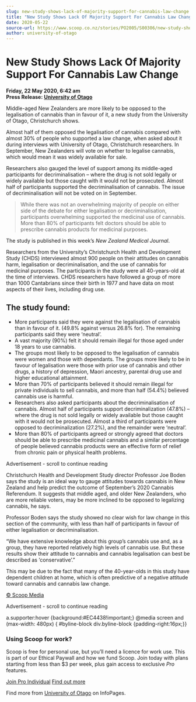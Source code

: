 ```yaml
---
slug: new-study-shows-lack-of-majority-support-for-cannabis-law-change
title: "New Study Shows Lack Of Majority Support For Cannabis Law Change"
date: 2020-05-22
source-url: https://www.scoop.co.nz/stories/PO2005/S00306/new-study-shows-lack-of-majority-support-for-cannabis-law-change.htm
author: university-of-otago
---
```

New Study Shows Lack Of Majority Support For Cannabis Law Change
================================================================

**Friday, 22 May 2020, 6:42 am**  
**Press Release: [University of Otago](https://info.scoop.co.nz/University_of_Otago)**

Middle-aged New Zealanders are more likely to be opposed to the legalisation of cannabis than in favour of it, a new study from the University of Otago, Christchurch shows.

Almost half of them opposed the legalisation of cannabis compared with almost 30% of people who supported a law change, when asked about it during interviews with University of Otago, Christchurch researchers. In September, New Zealanders will vote on whether to legalise cannabis, which would mean it was widely available for sale.

Researchers also gauged the level of support among its middle-aged participants for decriminalisation – where the drug is not sold legally or widely available but those caught with it would not be prosecuted. Almost half of participants supported the decriminalisation of cannabis. The issue of decriminalisation will not be voted on in September.

> While there was not an overwhelming majority of people on either side of the debate for either legalisation or decriminalisation, participants overwhelming supported the medicinal use of cannabis. More than 80% of participants felt doctors should be able to prescribe cannabis products for medicinal purposes.

The study is published in this week’s _New Zealand Medical Journal_.

Researchers from the University’s Christchurch Health and Development Study (CHDS) interviewed almost 900 people on their attitudes on cannabis harm, legalisation or decriminalisation, and the use of cannabis for medicinal purposes. The participants in the study were all 40-years-old at the time of interviews. CHDS researchers have followed a group of more than 1000 Cantabrians since their birth in 1977 and have data on most aspects of their lives, including drug use.

The study found:
----------------

*   More participants said they were against the legalisation of cannabis than in favour of it. (49.8% against versus 26.8% for). The remaining participants said they were ‘neutral’.
*   A vast majority (90%) felt it should remain illegal for those aged under 18 years to use cannabis.
*   The groups most likely to be opposed to the legalisation of cannabis were women and those with dependants. The groups more likely to be in favour of legalisation were those with prior use of cannabis and other drugs, a history of depression, Maori ancestry, parental drug use and higher educational attainment.
*   More than 70% of participants believed it should remain illegal for private individuals to sell cannabis, and more than half (54.4%) believed cannabis use is harmful.
*   Researchers also asked participants about the decriminalisation of cannabis. Almost half of participants support decriminalization (47.8%) – where the drug is not sold legally or widely available but those caught with it would not be prosecuted. Almost a third of participants were opposed to decriminalization (27.2%), and the remainder were ‘neutral’.
*   More than 80% of participants agreed or strongly agreed that doctors should be able to prescribe medicinal cannabis and a similar percentage of people believed cannabis products were an effective form of relief from chronic pain or physical health problems.

Advertisement - scroll to continue reading





Christchurch Health and Development Study director Professor Joe Boden says the study is an ideal way to gauge attitudes towards cannabis in New Zealand and help predict the outcome of September’s 2020 Cannabis Referendum. It suggests that middle aged, and older New Zealanders, who are more reliable voters, may be more inclined to be opposed to legalizing cannabis, he says.

Professor Boden says the study showed no clear wish for law change in this section of the community, with less than half of participants in favour of either legalisation or decriminalisation.

“We have extensive knowledge about this group’s cannabis use and, as a group, they have reported relatively high levels of cannabis use. But these results show their attitude to cannabis and cannabis legalisation can best be described as ‘conservative’.”

This may be due to the fact that many of the 40-year-olds in this study have dependent children at home, which is often predictive of a negative attitude toward cannabis and cannabis law change.

[© Scoop Media](http://www.scoop.co.nz/about/terms.html)  

Advertisement - scroll to continue reading



a.supporter:hover {background:#EC4438!important;} @media screen and (max-width: 480px) { #byline-block div.byline-block {padding-right:16px;}}

### Using Scoop for work?

Scoop is free for personal use, but you’ll need a licence for work use. This is part of our Ethical Paywall and how we fund Scoop. Join today with plans starting from less than $3 per week, plus gain access to exclusive _Pro_ features.  
  
[Join Pro Individual](https://pro.scoop.co.nz/Individual/?from=ProIn24) [Find out more](https://pro.scoop.co.nz/using-scoop-for-work/?from=ProIn24)

Find more from [University of Otago](https://info.scoop.co.nz/University_of_Otago) on InfoPages.